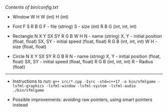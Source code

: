 _Contents of bin/config.txt_

- Window W H
W (int)
H (int)

- Font F S R B G
F - file (string)
S - size (int)
R B G (int, int, int)

- Rectangle N X Y SX SY R G B W H
N - name (string)
X, Y - initial position (float, float)
SX, SY - initial speed (float, float)
R G B (int, int, int)
W H - size (float, float)

- Circle N X Y SX SY R G B R
N - name (string)
X, Y - initial position (float, float)
SX, SY - initial speed (float, float)
R G B (int, int, int)
R - Radius (float)
---
- Instructions to run:
`g++ src/*.cpp -Isrc -std=c++17 -o bin/sfmlgame -lsfml-graphics -lsfml-window -lsfml-system -lsfml-audio`
`./bin/sfmlgame`

- Possible improvements: avoiding raw pointers, using smart pointers instead
